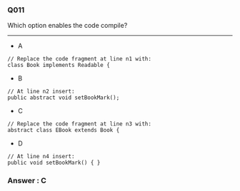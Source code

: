 ### Q011  

Which option enables the code compile?

---

* A  
<pre><code>// Replace the code fragment at line n1 with:
class Book implements Readable {</code></pre>  

* B  
<pre><code>// At line n2 insert:
public abstract void setBookMark();</code></pre>  

* C  
<pre><code>// Replace the code fragment at line n3 with:
abstract class EBook extends Book {</code></pre>  

* D  
<pre><code>// At line n4 insert:
public void setBookMark() { }</code></pre>  


### Answer : C